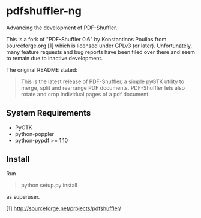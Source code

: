 pdfshuffler-ng
==============

Advancing the development of PDF-Shuffler.

This is a fork of "PDF-Shuffler 0.6" by Konstantinos Poulios from sourceforge.org [1] which is licensed under GPLv3 (or later). Unfortunately, many feature requests and bug reports have been filed over there and seem to remain due to inactive development.


The original README stated:
> This is the latest release of PDF-Shuffler, a simple pyGTK utility to merge, split and rearrange PDF documents. PDF-Shuffler lets also rotate and crop individual pages of a pdf document.

System Requirements
-------------------

* PyGTK
* python-poppler
* python-pypdf >= 1.10

Install
-------

Run

> python setup.py install

as superuser.


[1] http://sourceforge.net/projects/pdfshuffler/
